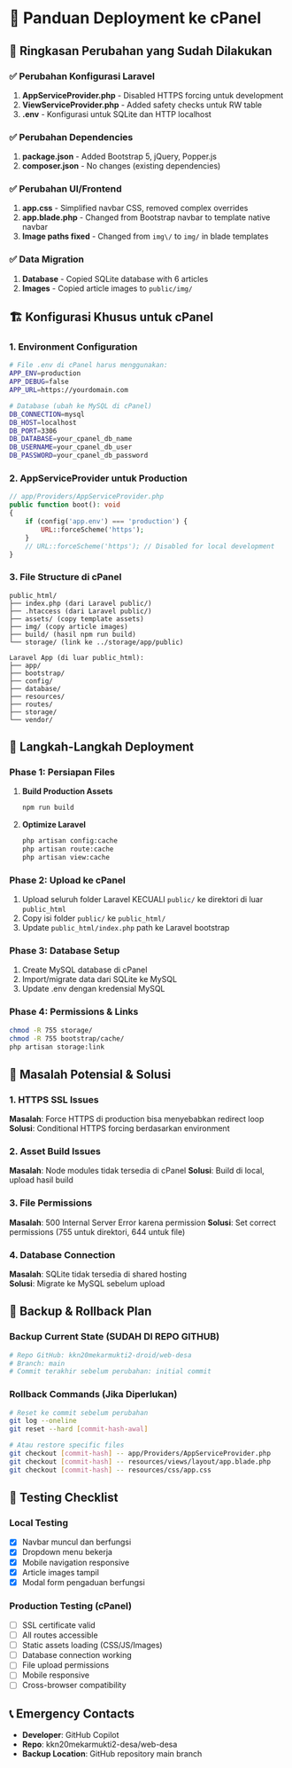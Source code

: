# 🚀 Panduan Deployment ke cPanel

## 📝 Ringkasan Perubahan yang Sudah Dilakukan

### ✅ Perubahan Konfigurasi Laravel
1. **AppServiceProvider.php** - Disabled HTTPS forcing untuk development
2. **ViewServiceProvider.php** - Added safety checks untuk RW table
3. **.env** - Konfigurasi untuk SQLite dan HTTP localhost

### ✅ Perubahan Dependencies
1. **package.json** - Added Bootstrap 5, jQuery, Popper.js
2. **composer.json** - No changes (existing dependencies)

### ✅ Perubahan UI/Frontend  
1. **app.css** - Simplified navbar CSS, removed complex overrides
2. **app.blade.php** - Changed from Bootstrap navbar to template native navbar
3. **Image paths fixed** - Changed from `img\/` to `img/` in blade templates

### ✅ Data Migration
1. **Database** - Copied SQLite database with 6 articles
2. **Images** - Copied article images to `public/img/`

## 🏗️ Konfigurasi Khusus untuk cPanel

### 1. Environment Configuration
```bash
# File .env di cPanel harus menggunakan:
APP_ENV=production
APP_DEBUG=false
APP_URL=https://yourdomain.com

# Database (ubah ke MySQL di cPanel)
DB_CONNECTION=mysql
DB_HOST=localhost
DB_PORT=3306
DB_DATABASE=your_cpanel_db_name
DB_USERNAME=your_cpanel_db_user
DB_PASSWORD=your_cpanel_db_password
```

### 2. AppServiceProvider untuk Production
```php
// app/Providers/AppServiceProvider.php
public function boot(): void
{
    if (config('app.env') === 'production') {
        URL::forceScheme('https');
    }
    // URL::forceScheme('https'); // Disabled for local development
}
```

### 3. File Structure di cPanel
```
public_html/
├── index.php (dari Laravel public/)
├── .htaccess (dari Laravel public/)  
├── assets/ (copy template assets)
├── img/ (copy article images)
├── build/ (hasil npm run build)
└── storage/ (link ke ../storage/app/public)

Laravel App (di luar public_html):
├── app/
├── bootstrap/
├── config/
├── database/
├── resources/
├── routes/
├── storage/
└── vendor/
```

## 🔧 Langkah-Langkah Deployment

### Phase 1: Persiapan Files
1. **Build Production Assets**
   ```bash
   npm run build
   ```

2. **Optimize Laravel**
   ```bash
   php artisan config:cache
   php artisan route:cache  
   php artisan view:cache
   ```

### Phase 2: Upload ke cPanel
1. Upload seluruh folder Laravel KECUALI `public/` ke direktori di luar `public_html`
2. Copy isi folder `public/` ke `public_html/`
3. Update `public_html/index.php` path ke Laravel bootstrap

### Phase 3: Database Setup
1. Create MySQL database di cPanel
2. Import/migrate data dari SQLite ke MySQL
3. Update .env dengan kredensial MySQL

### Phase 4: Permissions & Links
```bash
chmod -R 755 storage/
chmod -R 755 bootstrap/cache/
php artisan storage:link
```

## 🚨 Masalah Potensial & Solusi

### 1. HTTPS SSL Issues
**Masalah**: Force HTTPS di production bisa menyebabkan redirect loop
**Solusi**: Conditional HTTPS forcing berdasarkan environment

### 2. Asset Build Issues  
**Masalah**: Node modules tidak tersedia di cPanel
**Solusi**: Build di local, upload hasil build

### 3. File Permissions
**Masalah**: 500 Internal Server Error karena permission
**Solusi**: Set correct permissions (755 untuk direktori, 644 untuk file)

### 4. Database Connection
**Masalah**: SQLite tidak tersedia di shared hosting  
**Solusi**: Migrate ke MySQL sebelum upload

## 🔄 Backup & Rollback Plan

### Backup Current State (SUDAH DI REPO GITHUB)
```bash
# Repo GitHub: kkn20mekarmukti2-droid/web-desa
# Branch: main  
# Commit terakhir sebelum perubahan: initial commit
```

### Rollback Commands (Jika Diperlukan)
```bash
# Reset ke commit sebelum perubahan
git log --oneline
git reset --hard [commit-hash-awal]

# Atau restore specific files
git checkout [commit-hash] -- app/Providers/AppServiceProvider.php
git checkout [commit-hash] -- resources/views/layout/app.blade.php  
git checkout [commit-hash] -- resources/css/app.css
```

## 🧪 Testing Checklist

### Local Testing
- [x] Navbar muncul dan berfungsi
- [x] Dropdown menu bekerja  
- [x] Mobile navigation responsive
- [x] Article images tampil
- [x] Modal form pengaduan berfungsi

### Production Testing (cPanel)
- [ ] SSL certificate valid
- [ ] All routes accessible
- [ ] Static assets loading (CSS/JS/Images)
- [ ] Database connection working
- [ ] File upload permissions
- [ ] Mobile responsive
- [ ] Cross-browser compatibility

## 📞 Emergency Contacts
- **Developer**: GitHub Copilot
- **Repo**: kkn20mekarmukti2-desa/web-desa
- **Backup Location**: GitHub repository main branch
